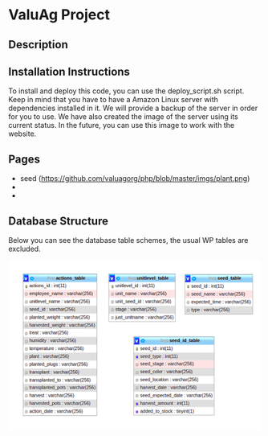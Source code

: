 # ValuAg Project

## Description

## Installation Instructions 

 To install and deploy this code, you can use the deploy_script.sh script. Keep in mind that you have to have a Amazon Linux server with dependencies installed in it. We will provide a backup of the server in order for you to use. We have also created the image of the server using its current status. In the future, you can use this image to work with the website.

 
 
 ## Pages
 
  - seed
   (https://github.com/valuagorg/php/blob/master/imgs/plant.png)
  - 
  - 
  
 
 
 ## Database Structure
 
  Below you can see the database table schemes, the usual WP tables are excluded.
  
  ![Database Structure](https://github.com/valuagorg/php/blob/master/imgs/databaseimg.png)
